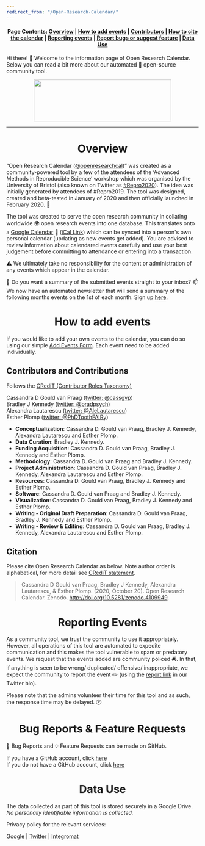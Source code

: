 ```yaml
---
redirect_from: "/Open-Research-Calendar/"
---
```


<h4 style="text-align: center;"><strong>Page Contents: </strong><a href="#overview">Overview</a>  |  <a href="#add-events">How to add events</a>  |  <a href="#contributors">Contributors</a>  |  <a href="#citation">How to cite the calendar</a>  |  <a href="#report-events">Reporting events</a>  |  <a href="#bug-report">Report bugs or suggest feature</a>  |  <a href="#data-use">Data Use</a></h4>

Hi there! :wave: Welcome to the information page of Open Research Calendar. Below you can read a bit more about our automated :robot: open-source community tool.  

<p><img style="display: block; margin-left: auto; margin-right: auto;" src="https://raw.githubusercontent.com/openresearchcalendar/openresearchcalendar.github.io/master/Documents/Images/logo_wide-cropped.png" alt="" width="360" height="110" /></p>

<hr />
<div id='overview'></div>
<h1 style="text-align: center;"><strong>Overview</strong></h1>

“Open Research Calendar ([@openresearchcal](https://twitter.com/OpenResearchCal))” was created as a community-powered tool by a few of the attendees of the ‘Advanced Methods in Reproducible Science’ workshop which was organised by the University of Bristol (also known on Twitter as [#Repro2020](https://twitter.com/search?q=%23Repro2020)). The idea was initially generated by attendees of #Repro2019. The tool was designed, created and beta-tested in January of 2020 and then officially launched in February 2020. :tada:

The tool was created to serve the open research community in collating worldwide :earth_africa: open research events into one database. This translates onto a [Google Calendar](/calendar) :calendar: ([iCal Link](https://calendar.google.com/calendar/ical/openresearchcalendar%40gmail.com/public/basic.ics)) which can be synced into a person's own personal calendar (updating as new events get added). You are advised to review information about calendared events carefully and use your best judgement before committing to attendance or entering into a transaction.

:warning: We ultimately take no responsibility for the content or administration of any events which appear in the calendar.

:email: Do you want a summary of the submitted events straight to your inbox? :mailbox: We now have an automated newsletter that will send a summary of the following months events on the 1st of each month. Sign up [here](/email-subscribe).  

<div id='add-events'></div>
<h1 style="text-align: center;"><strong>How to add events</strong></h1>

If you would like to add your own events to the calendar, you can do so using our simple [Add Events Form](/add-event). Each event need to be added individually.

<div id='contributors'></div>
<h2><strong>Contributors and Contributions</strong></h2>  

Follows the [CRediT (Contributor Roles Taxonomy)](https://www.elsevier.com/authors/journal-authors/policies-and-ethics/credit-author-statement)

Cassandra D Gould van Praag ([twitter: @cassgvp](https://twitter.com/cassgvp))  
Bradley J Kennedy ([twitter: @bradpsych](https://twitter.com/bradpsych))  
Alexandra Lautarescu ([twitter: @AleLautarescu](https://twitter.com/AleLautarescu))  
Esther Plomp ([twitter: @PhDToothFAIRy](https://twitter.com/PhDToothFAIRy))  

- **Conceptualization**: Cassandra D. Gould van Praag, Bradley J. Kennedy, Alexandra Lautarescu and Esther Plomp.
- **Data Curation**: Bradley J. Kennedy.
- **Funding Acquisition**: Cassandra D. Gould van Praag, Bradley J. Kennedy and Esther Plomp.
- **Methodology**: Cassandra D. Gould van Praag and Bradley J. Kennedy.
- **Project Administration**: Cassandra D. Gould van Praag, Bradley J. Kennedy, Alexandra Lautarescu and Esther Plomp.
- **Resources**: Cassandra D. Gould van Praag, Bradley J. Kennedy and Esther Plomp.
- **Software**: Cassandra D. Gould van Praag and Bradley J. Kennedy.
- **Visualization**: Cassandra D. Gould van Praag, Bradley J. Kennedy and Esther Plomp.
- **Writing - Original Draft Preparation**: Cassandra D. Gould van Praag, Bradley J. Kennedy and Esther Plomp.
- **Writing - Review & Editing**: Cassandra D. Gould van Praag, Bradley J. Kennedy, Alexandra Lautarescu and Esther Plomp.

<div id='citation'></div>
<h2><strong>Citation</strong></h2>  

Please cite Open Research Calendar as below. Note author order is alphabetical, for more detail see [CRediT statement](http://doi.org/10.5281/zenodo.4109949).  

> Cassandra D Gould van Praag, Bradley J Kennedy, Alexandra Lautarescu, & Esther Plomp. (2020, October 20). Open Research Calendar. Zenodo. <http://doi.org/10.5281/zenodo.4109949>.  

<div id='report-events'></div>
<h1 style="text-align: center;"><strong>Reporting Events</strong></h1>

As a community tool, we trust the community to use it appropriately. However, all operations of this tool are automated to expedite communication and this makes the tool vulnerable to spam or predatory events. We request that the events added are community policed :oncoming_police_car:. In that, if anything is seen to be wrong/ duplicated/ offensive/ inappropriate, we expect the community to report the event :pencil2: (using the [report link](http://bit.ly/reportorc) in our Twitter bio).  

Please note that the admins volunteer their time for this tool and as such, the response time may be delayed. :clock2:

<div id='bug-report'></div>
<h1 style="text-align: center;"><strong>Bug Reports & Feature Requests</strong></h1>

:bug: Bug Reports and :bulb: Feature Requests can be made on GitHub.

If you have a GitHub account, click [here](https://github.com/openresearchcalendar/Open-Research-Calendar/issues/new/choose)  
If you do not have a GitHub account, click [here](https://gitreports.com/issue/openresearchcalendar/openresearchcalendar.github.io)  

<div id='data-use'></div>
<h1 style="text-align: center;"><strong>Data Use</strong></h1>

The data collected as part of this tool is stored securely in a Google Drive.  
*No personally identifiable information is collected.*

Privacy policy for the relevant services:  

[Google](https://policies.google.com/privacy) | [Twitter](https://twitter.com/en/privacy) | [Integromat](https://support.integromat.com/hc/en-us/articles/360001988174)  
